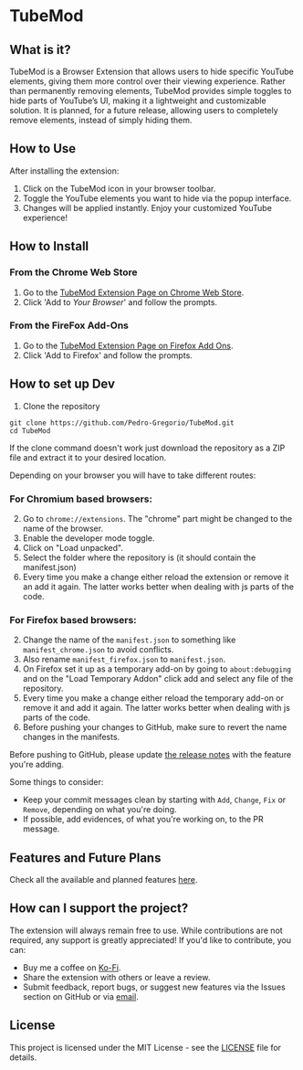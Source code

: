 # TubeMod

## What is it?

TubeMod is a Browser Extension that allows users to hide specific YouTube elements, giving them more control over their viewing experience. Rather than permanently removing elements, TubeMod provides simple toggles to hide parts of YouTube’s UI, making it a lightweight and customizable solution. It is planned, for a future release, allowing users to completely remove elements, instead of simply hiding them.

## How to Use

After installing the extension:

1. Click on the TubeMod icon in your browser toolbar.
2. Toggle the YouTube elements you want to hide via the popup interface.
3. Changes will be applied instantly. Enjoy your customized YouTube experience!

## How to Install

### From the Chrome Web Store

1. Go to the [TubeMod Extension Page on Chrome Web Store](https://chromewebstore.google.com/detail/tubemod/mhhalndcidpfcemnlidabgieccknndei).
2. Click 'Add to _Your Browser_' and follow the prompts.

### From the FireFox Add-Ons

1. Go to the [TubeMod Extension Page on Firefox Add Ons](https://addons.mozilla.org/en-GB/firefox/addon/tubemod/).
2. Click 'Add to Firefox' and follow the prompts.

## How to set up Dev

1. Clone the repository

```
git clone https://github.com/Pedro-Gregorio/TubeMod.git
cd TubeMod
```

If the clone command doesn't work just download the repository as a ZIP file and extract it to your desired location.

Depending on your browser you will have to take different routes:

### For Chromium based browsers:

2.  Go to `chrome://extensions`. The "chrome" part might be changed to the name of the browser.
3.  Enable the developer mode toggle.
4.  Click on "Load unpacked".
5.  Select the folder where the repository is (it should contain the manifest.json)
6.  Every time you make a change either reload the extension or remove it an add it again. The latter works better when dealing with js parts of the code.

### For Firefox based browsers:

2.  Change the name of the `manifest.json` to something like `manifest_chrome.json` to avoid conflicts.
3.  Also rename `manifest_firefox.json` to `manifest.json`.
4.  On Firefox set it up as a temporary add-on by going to `about:debugging` and on the "Load Temporary Addon" click add and select any file of the repository.
5.  Every time you make a change either reload the temporary add-on or remove it and add it again. The latter works better when dealing with js parts of the code.
6.  Before pushing your changes to GitHub, make sure to revert the name changes in the manifests.

Before pushing to GitHub, please update [the release notes](./documentation/ReleaseNotes.md) with the feature you're adding.

Some things to consider:

- Keep your commit messages clean by starting with `Add`, `Change`, `Fix` or `Remove`, depending on what you're doing.
- If possible, add evidences, of what you're working on, to the PR message.

## Features and Future Plans

Check all the available and planned features [here](./documentation/Features.md).

## How can I support the project?

The extension will always remain free to use. While contributions are not required, any support is greatly appreciated! If you'd like to contribute, you can:

- Buy me a coffee on [Ko-Fi](https://ko-fi.com/pedrogregorio).
- Share the extension with others or leave a review.
- Submit feedback, report bugs, or suggest new features via the Issues section on GitHub or via [email](mailto:pedro-gregorio@outlook.pt).

## License

This project is licensed under the MIT License - see the [LICENSE](LICENSE) file for details.
